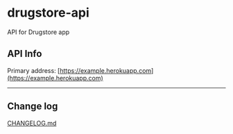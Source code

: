 # drugstore-api

API for Drugstore app

## API Info

Primary address: [https://example.herokuapp.com](https://example.herokuapp.com)

***

## Change log

[CHANGELOG.md](CHANGELOG.md)
